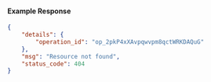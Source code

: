 <!-- Code generated for API Clients. DO NOT EDIT. -->

#### Example Response

```json
{
	"details": {
		"operation_id": "op_2pkP4xXAvpqwvpm8qctWRKDAQuG"
	},
	"msg": "Resource not found",
	"status_code": 404
}
```
